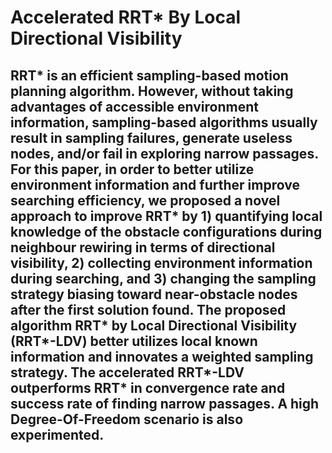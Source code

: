 # Accelerated RRT* By Local Directional Visibility
## RRT* is an efficient sampling-based motion planning algorithm. However, without taking advantages of accessible environment information, sampling-based algorithms usually result in sampling failures, generate useless nodes, and/or fail in exploring narrow passages. For this paper, in order to better utilize environment information and further improve searching efficiency, we proposed a novel approach to improve RRT* by 1) quantifying local knowledge of the obstacle configurations during neighbour rewiring in terms of directional visibility, 2) collecting environment information during searching, and 3) changing the sampling strategy biasing toward near-obstacle nodes after the first solution found. The proposed algorithm RRT* by Local Directional Visibility (RRT*-LDV) better utilizes local known information and innovates a weighted sampling strategy. The accelerated RRT*-LDV outperforms RRT* in convergence rate and success rate of finding narrow passages. A high Degree-Of-Freedom scenario is also experimented.
